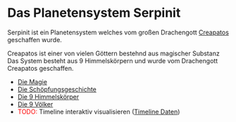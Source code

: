# Das Planetensystem Serpinit

Serpinit ist ein Planetensystem welches vom großen Drachengott [Creapatos](general/schoepfungsgeschichte.md#creapatos) geschaffen wurde.

Creapatos ist einer von vielen Göttern bestehnd aus magischer Substanz
Das System besteht aus 9 Himmelskörpern und wurde vom Drachengott Creapatos geschaffen.

- [Die Magie](general/magie/index.md)
- [Die Schöpfungsgeschichte](general/schoepfungsgeschichte.md)
- [Die 9 Himmelskörper](himmelskoerper/index.md)
- [Die 9 Völker](voelker/index.md)
- <span style="color: red;">TODO: </span> Timeline interaktiv visualisieren ([Timeline Daten](../timeline/Geschichte.timeline))